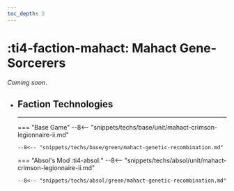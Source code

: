 ```yaml
---
toc_depth: 2
---
```


# :ti4-faction-mahact: Mahact Gene-Sorcerers

_Coming soon_.

<div class="grid cards" markdown>

-   ## __Faction Technologies__

    ---
    === "Base Game"
        --8<-- "snippets/techs/base/unit/mahact-crimson-legionnaire-ii.md"

        --8<-- "snippets/techs/base/green/mahact-genetic-recombination.md"

    === "Absol's Mod :ti4-absol:"
        --8<-- "snippets/techs/absol/unit/mahact-crimson-legionnaire-ii.md"

        --8<-- "snippets/techs/absol/green/mahact-genetic-recombination.md"

</div>